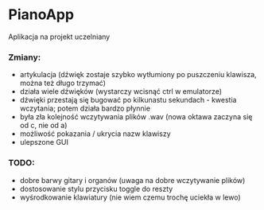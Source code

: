 # PianoApp
Aplikacja na projekt uczelniany

### Zmiany:
* artykulacja (dźwięk zostaje szybko wytłumiony po puszczeniu klawisza, można też długo trzymać)
* działa wiele dźwięków (wystarczy wcisnąć ctrl w emulatorze)
* dźwięki przestają się bugować po kilkunastu sekundach - kwestia wczytania; potem działa bardzo płynnie
* była zła kolejność wczytywania plików .wav (nowa oktawa zaczyna się od c, nie od a)
* możliwość pokazania / ukrycia nazw klawiszy
* ulepszone GUI 

### TODO:
* dobre barwy gitary i organów (uwaga na dobre wczytywanie plików)
* dostosowanie stylu przycisku toggle do reszty
* wyśrodkowanie klawiatury (nie wiem czemu trochę uciekła w lewo)
